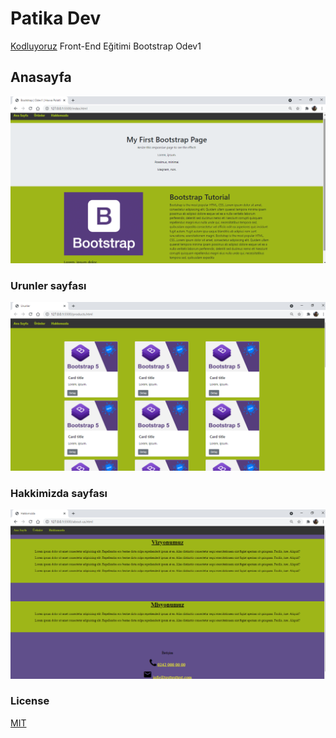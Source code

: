 # Patika Dev 
 [Kodluyoruz](https://www.kodluyoruz.org/) Front-End Eğitimi Bootstrap Odev1

## Anasayfa
![anasayfa](images/homepage.png)


### Urunler sayfası
![urunler](images/products.png)


### Hakkimizda sayfası
![hakkimizda](images/aboutus.png)

### License

[MIT](https://choosealicense.com/licenses/mit/)
